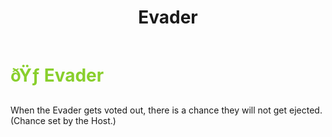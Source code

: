 ﻿---
lang: en-US
title: Evader
prev: Eavesdropper
next: Flash
---
# <font color=#89cf2d>ðŸƒ <b>Evader</b></font> <Badge text="Helpful" type="tip" vertical="middle"/>
 
When the Evader gets voted out, there is a chance they will not get ejected. (Chance set by the Host.)